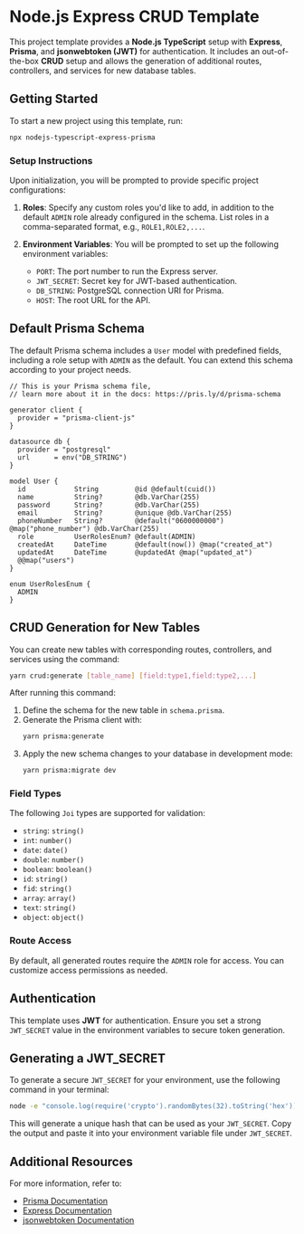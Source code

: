 # Node.js Express CRUD Template

This project template provides a **Node.js TypeScript** setup with **Express**, **Prisma**, and **jsonwebtoken (JWT)** for authentication. It includes an out-of-the-box **CRUD** setup and allows the generation of additional routes, controllers, and services for new database tables.

## Getting Started

To start a new project using this template, run:

```bash
npx nodejs-typescript-express-prisma
```

### Setup Instructions

Upon initialization, you will be prompted to provide specific project configurations:

1. **Roles**: Specify any custom roles you'd like to add, in addition to the default `ADMIN` role already configured in the schema. List roles in a comma-separated format, e.g., `ROLE1,ROLE2,...`.

2. **Environment Variables**: You will be prompted to set up the following environment variables:
   - `PORT`: The port number to run the Express server.
   - `JWT_SECRET`: Secret key for JWT-based authentication.
   - `DB_STRING`: PostgreSQL connection URI for Prisma.
   - `HOST`: The root URL for the API.

## Default Prisma Schema

The default Prisma schema includes a `User` model with predefined fields, including a role setup with `ADMIN` as the default. You can extend this schema according to your project needs.

```prisma
// This is your Prisma schema file,
// learn more about it in the docs: https://pris.ly/d/prisma-schema

generator client {
  provider = "prisma-client-js"
}

datasource db {
  provider = "postgresql"
  url      = env("DB_STRING")
}

model User {
  id            String         @id @default(cuid())
  name          String?        @db.VarChar(255)
  password      String?        @db.VarChar(255)
  email         String?        @unique @db.VarChar(255)
  phoneNumber   String?        @default("0600000000") @map("phone_number") @db.VarChar(255)
  role          UserRolesEnum? @default(ADMIN)
  createdAt     DateTime       @default(now()) @map("created_at")
  updatedAt     DateTime       @updatedAt @map("updated_at")
  @@map("users")
}

enum UserRolesEnum {
  ADMIN
}
```

## CRUD Generation for New Tables

You can create new tables with corresponding routes, controllers, and services using the command:

```bash
yarn crud:generate [table_name] [field:type1,field:type2,...]
```

After running this command:
1. Define the schema for the new table in `schema.prisma`.
2. Generate the Prisma client with:
   ```bash
   yarn prisma:generate
   ```
3. Apply the new schema changes to your database in development mode:
   ```bash
   yarn prisma:migrate dev
   ```

### Field Types
The following `Joi` types are supported for validation:
- `string`: `string()`
- `int`: `number()`
- `date`: `date()`
- `double`: `number()`
- `boolean`: `boolean()`
- `id`: `string()`
- `fid`: `string()`
- `array`: `array()`
- `text`: `string()`
- `object`: `object()`

### Route Access
By default, all generated routes require the `ADMIN` role for access. You can customize access permissions as needed.

## Authentication

This template uses **JWT** for authentication. Ensure you set a strong `JWT_SECRET` value in the environment variables to secure token generation.

## Generating a JWT_SECRET

To generate a secure `JWT_SECRET` for your environment, use the following command in your terminal:

```bash
node -e "console.log(require('crypto').randomBytes(32).toString('hex'))"
```

This will generate a unique hash that can be used as your `JWT_SECRET`. Copy the output and paste it into your environment variable file under `JWT_SECRET`.

## Additional Resources

For more information, refer to:
- [Prisma Documentation](https://pris.ly/d/prisma-schema)
- [Express Documentation](https://expressjs.com/)
- [jsonwebtoken Documentation](https://www.npmjs.com/package/jsonwebtoken)